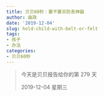 ```yaml
---
title: 贝贝60秒：要不要买防丢神器
author: 曲政
date: '2019-12-04'
slug: hold-child-with-belt-or-felt
tags:
- 孩子
- 办法
categories:
- 贝贝60秒
---
```

> 今天是贝贝报告给你的第 279 天
>
> 2019-12-04 星期三